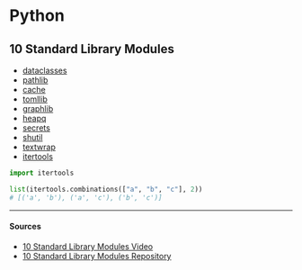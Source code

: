 # Python 

## 10 Standard Library Modules

- [dataclasses](https://docs.python.org/3/library/dataclasses.html)
- [pathlib](https://docs.python.org/3/library/pathlib.html)
- [cache](https://docs.python.org/3/library/functools.html)
- [tomllib](https://docs.python.org/3/library/tomllib.html)
- [graphlib](https://docs.python.org/3/library/graphlib.html)
- [heapq](https://docs.python.org/3/library/heapq.html)
- [secrets](https://docs.python.org/3/library/secrets.html)
- [shutil](https://docs.python.org/3/library/shutil.html)
- [textwrap](https://docs.python.org/3/library/textwrap.html)
- [itertools](https://docs.python.org/3/library/itertools.html) 

```python 
import itertools

list(itertools.combinations(["a", "b", "c"], 2))
# [('a', 'b'), ('a', 'c'), ('b', 'c')]
```


--- 

#### Sources

- [10 Standard Library Modules Video](https://www.youtube.com/watch?v=eZ9RqnkJxsk)
- [10 Standard Library Modules Repository](https://github.com/ArjanCodes/examples/tree/main/2025/standard)

